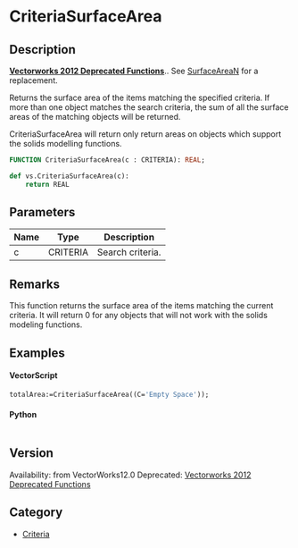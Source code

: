 # CriteriaSurfaceArea

## Description
<b>[Vectorworks 2012 Deprecated Functions](../../Common/Versions/Vectorworks%202012.md)</b>.. See [SurfaceAreaN](SurfaceAreaN.md) for a replacement.

Returns the surface area of the items matching the specified criteria. If more than one object matches the search criteria, the sum of all the surface areas of the matching objects will be returned. 

CriteriaSurfaceArea will return only return areas on objects which support the solids modelling functions.

```pascal
FUNCTION CriteriaSurfaceArea(c : CRITERIA): REAL;
```

```python
def vs.CriteriaSurfaceArea(c):
    return REAL
```

## Parameters
|Name|Type|Description|
|---|---|---|
|c|CRITERIA|Search criteria.|

## Remarks
This function returns the surface area of the items matching the current criteria.  It will return 0 for any objects that will not work with the solids modeling functions.

## Examples
#### VectorScript ####
```pascal
totalArea:=CriteriaSurfaceArea((C='Empty Space'));
```
#### Python ####
```python

```

## Version
Availability: from VectorWorks12.0
Deprecated: [Vectorworks 2012 Deprecated Functions](../../Common/Versions/Vectorworks%202012.md)

## Category
* [Criteria](../Categories/Criteria.md)
